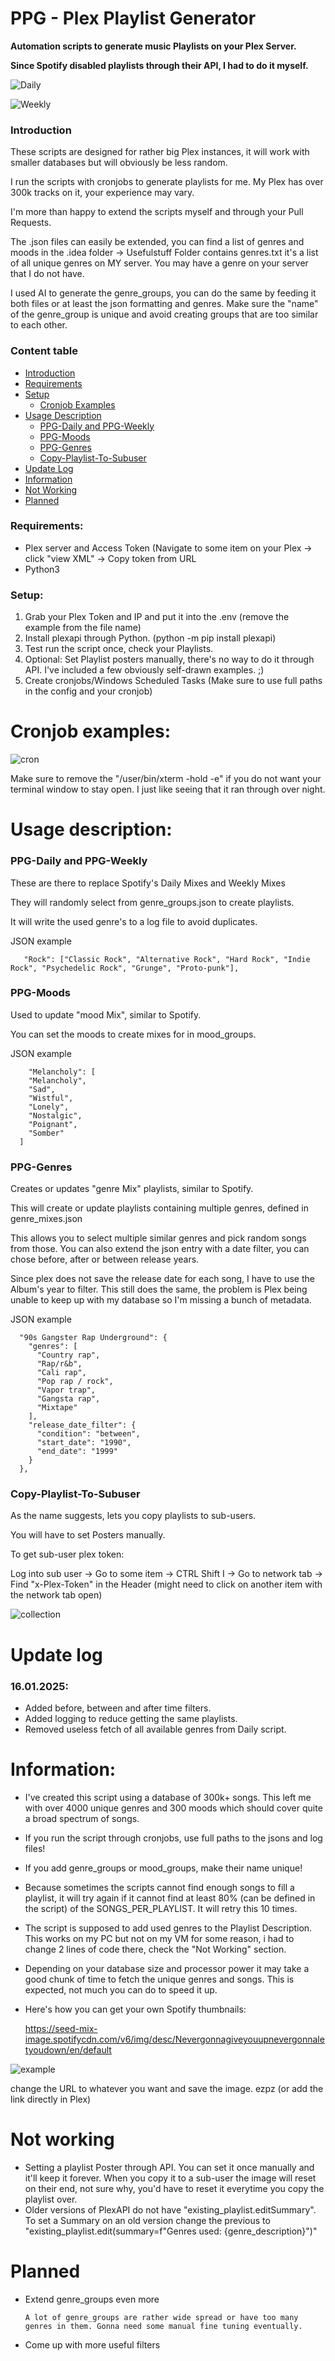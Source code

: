 # PPG - Plex Playlist Generator

**Automation scripts to generate music Playlists on your Plex Server.** 

**Since Spotify disabled playlists through their API, I had to do it myself.**


![Daily](https://github.com/user-attachments/assets/b8c2842a-84d9-433e-a5d1-0367af1799d6)

![Weekly](https://github.com/user-attachments/assets/bbfd1053-b59e-4b52-b2e2-3958ff299e2a)

### Introduction

These scripts are designed for rather big Plex instances, it will work with smaller databases but will obviously be less random.

I run the scripts with cronjobs to generate playlists for me. My Plex has over 300k tracks on it, your experience may vary.

I'm more than happy to extend the scripts myself and through your Pull Requests. 

The .json files can easily be extended, you can find a list of genres and moods in the .idea folder -> Usefulstuff Folder contains genres.txt it's a list of all unique genres on MY server. You may have a genre on your server that I do not have.

I used AI to generate the genre_groups, you can do the same by feeding it both files or at least the json formatting and genres. Make sure the "name" of the genre_group is unique and avoid creating groups that are too similar to each other. 

### Content table

- [Introduction](#introduction)
- [Requirements](#requirements)
- [Setup](#setup)
  - [Cronjob Examples](#cronjob-examples)
- [Usage Description](#usage-description)
  - [PPG-Daily and PPG-Weekly](#ppg-daily-and-ppg-weekly)
  - [PPG-Moods](#ppg-moods)
  - [PPG-Genres](#ppg-genres)
  - [Copy-Playlist-To-Subuser](#copy-playlist-to-subuser)
- [Update Log](#update-log)
- [Information](#information)
- [Not Working](#not-working)
- [Planned](#planned)

### Requirements:
  - Plex server and Access Token (Navigate to some item on your Plex -> click "view XML" -> Copy token from URL
  - Python3

### Setup:
  1. Grab your Plex Token and IP and put it into the .env (remove the example from the file name)
  2. Install plexapi through Python. (python -m pip install plexapi)
  3. Test run the script once, check your Playlists.
  4. Optional: Set Playlist posters manually, there's no way to do it through API.
     I've included a few obviously self-drawn examples. ;)
  5. Create cronjobs/Windows Scheduled Tasks (Make sure to use full paths in the config and your cronjob)

# Cronjob examples:

![cron](https://github.com/user-attachments/assets/94063b48-99f4-42f7-b149-6034984218fe)



Make sure to remove the "/user/bin/xterm -hold -e" if you do not want your terminal window to stay open. I just like seeing that it ran through over night.



# Usage description:

### PPG-Daily and PPG-Weekly
  
  These are there to replace Spotify's Daily Mixes and Weekly Mixes

  They will randomly select from genre_groups.json to create playlists.

  It will write the used genre's to a log file to avoid duplicates.

  JSON example
```
   "Rock": ["Classic Rock", "Alternative Rock", "Hard Rock", "Indie Rock", "Psychedelic Rock", "Grunge", "Proto-punk"],
```
### PPG-Moods
  
  Used to update "mood Mix", similar to Spotify.

  You can set the moods to create mixes for in mood_groups.
  
  JSON example
```
    "Melancholy": [
    "Melancholy",
    "Sad",
    "Wistful",
    "Lonely",
    "Nostalgic",
    "Poignant",
    "Somber"
  ]
  ```

### PPG-Genres
  
  Creates or updates "genre Mix" playlists, similar to Spotify.

  This will create or update playlists containing multiple genres, defined in genre_mixes.json

  This allows you to select multiple similar genres and pick random songs from those. You can also extend the json entry with a date filter, you can chose before, after or between release years. 

  Since plex does not save the release date for each song, I have to use the Album's year to filter. This still does the same, the problem is Plex being unable to keep up with my database so I'm missing a bunch of metadata.

  JSON example
```
  "90s Gangster Rap Underground": {
    "genres": [
      "Country rap",
      "Rap/r&b",
      "Cali rap",
      "Pop rap / rock",
      "Vapor trap",
      "Gangsta rap",
      "Mixtape"
    ],
    "release_date_filter": {
      "condition": "between",
      "start_date": "1990",
      "end_date": "1999"
    }
  },
  ```

### Copy-Playlist-To-Subuser

  As the name suggests, lets you copy playlists to sub-users. 

  You will have to set Posters manually.

  To get sub-user plex token:
  
  Log into sub user -> Go to some item -> CTRL Shift I -> Go to network tab -> Find "x-Plex-Token" in the Header (might need to click on another item with the network tab open)


![collection](https://github.com/user-attachments/assets/1862f8eb-1854-41c3-b288-f6c39a4cb0b2)

# Update log


### 16.01.2025:

  -   Added before, between and after time filters.   
  -   Added logging to reduce getting the same playlists.
  -   Removed useless fetch of all available genres from Daily script.


# Information:

- I've created this script using a database of 300k+ songs. This left me with over 4000 unique genres and 300 moods which should cover quite a broad spectrum of songs.

- If you run the script through cronjobs, use full paths to the jsons and log files!

- If you add genre_groups or mood_groups, make their name unique!

- Because sometimes the scripts cannot find enough songs to fill a playlist, it will try again if it cannot find at least 80% (can be defined in the script) of the SONGS_PER_PLAYLIST. It will retry this 10 times.

- The script is supposed to add used genres to the Playlist Description. This works on my PC but not on my VM for some reason, i had to change 2 lines of code there, check the "Not Working" section.

- Depending on your database size and processor power it may take a good chunk of time to fetch the unique genres and songs. This is expected, not much you can do to speed it up.

- Here's how you can get your own Spotify thumbnails: 

  https://seed-mix-image.spotifycdn.com/v6/img/desc/Nevergonnagiveyouupnevergonnaletyoudown/en/default


![example](https://github.com/user-attachments/assets/e7d246cb-2d09-4632-8778-c093415ccbf3)



  change the URL to whatever you want and save the image. ezpz
  (or add the link directly in Plex)


# Not working

- Setting a playlist Poster through API. You can set it once manually and it'll keep it forever. When you copy it to a sub-user the image will reset on their end, not sure why, you'd have to reset it everytime you copy the playlist over. 
- Older versions of PlexAPI do not have "existing_playlist.editSummary". To set a Summary on an old version change the previous to "existing_playlist.edit(summary=f"Genres used: {genre_description}")"

# Planned

- Extend genre_groups even more

      A lot of genre_groups are rather wide spread or have too many genres in them. Gonna need some manual fine tuning eventually.

- Come up with more useful filters
